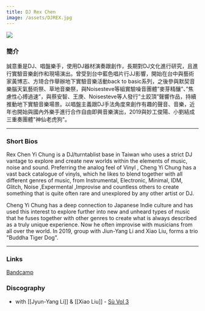 ```yaml
---
title: DJ Rex Chen
image: /assets/DJREX.jpg
---
```

![]({{page.image}})

### 簡介
誠意重是DJ、唱盤樂手，使用DJ器材演奏跟創作，長期對DJ文化進行研究，且進行實驗音樂創作和現場演出。曾受到台中藍色唱片行JJ影響，開始在台中與藝術家黃博志、方琦合作舉辦地下實驗音樂活動back to basic系列，之後參與默契音樂腦天氣藝術祭、草地音樂祭，與Noisesteve等組實驗噪音團體”麥芽精釀”、”焦慮性心搏過速”，與蔡安智、王庚、Noisesteve等人發行”土跤頂”聲響作品，持續推動地下實驗音樂場景。以唱盤主義跟DJ手法角度來創作有趣的聲音、音樂，近年也開始與國內外樂手進行合作自由即興音樂演出，2019與妙工俊陽、小劉結成三重奏團體"神仙老虎狗"。

---
### Short Bios
Rex Chen Yi Chung is a DJ/turntablist base in Taiwan who uses a strict DJ vantage to explore and create new worlds within the elements of music, noise and sound. Preferring the analog feel of Vinyl , Cheng Yi Chung has a vast back catalogue of vinyls, which he likes to blend together with all different genres of music, from Instrumental, Electronic, Minimal, IDM, Glitch, Noise ,Expermental ,Improvise and countless others to create something that is quite often rare and unexplored by any other artist or DJ. 

Cheng Yi Chung has a deep connection to Japanese Indie culture and has used this interest to explore further into new and unheard types of music that he fuses together with other genres to create what is always described as a truly unique experience. Now he often improvise with musicians from all over the world. In 2019, group with Jiun-Yang Li and Xiao Liu, forms a trio "Buddha Tiger Dog".

---
### Links
[Bandcamp](https://djrexchen.bandcamp.com/)

### Discography
- with [[Jyun-Yang Li]] & [[Xiao Liu]] - [Sù Vol 3](https://djrexchen.bandcamp.com/album/s-vol-3)
